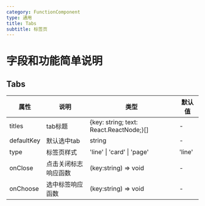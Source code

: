 ```yaml
---
category: FunctionComponent
type: 通用
title: Tabs
subtitle: 标签页
---
```

# 字段和功能简单说明

## Tabs

  
| 属性 | 说明 | 类型 | 默认值 |
| --- | ---  | --- | ---   |
| titles | tab标题 |  {key: string; text: React.ReactNode;}[] | - |
| defaultKey | 默认选中tab | string | - |
| type | 标签页样式 | 'line' \| 'card' \|  'page' | 'line' |
| onClose | 点击关闭标志响应函数 | (key:string) => void | - |
| onChoose | 选中标签响应函数 | (key:string) => void | - |

